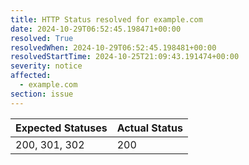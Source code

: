 ```yaml
---
title: HTTP Status resolved for example.com
date: 2024-10-29T06:52:45.198471+00:00
resolved: True
resolvedWhen: 2024-10-29T06:52:45.198481+00:00
resolvedStartTime: 2024-10-25T21:09:43.191474+00:00
severity: notice
affected:
  - example.com
section: issue
---
```


| Expected Statuses | Actual Status  |
|-------------------|----------------|
| 200, 301, 302 | 200 |
